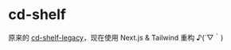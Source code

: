 # cd-shelf

原来的 [cd-shelf-legacy](https://github.com/Zhousiru/cd-shelf-legacy)，现在使用 Next.js & Tailwind 重构 ♪(´▽｀)
